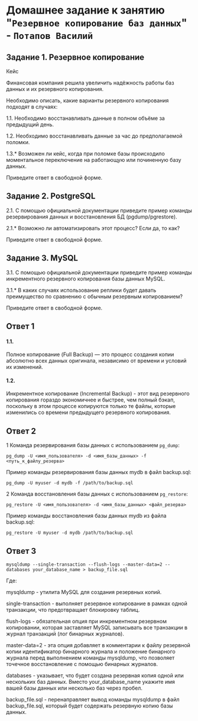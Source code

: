 # Домашнее задание к занятию "`Резервное копирование баз данных`" - `Потапов Василий`

## Задание 1. Резервное копирование

Кейс

Финансовая компания решила увеличить надёжность работы баз данных и их резервного копирования.

Необходимо описать, какие варианты резервного копирования подходят в случаях:

1.1. Необходимо восстанавливать данные в полном объёме за предыдущий день.

1.2. Необходимо восстанавливать данные за час до предполагаемой поломки.

1.3.* Возможен ли кейс, когда при поломке базы происходило моментальное переключение на работающую или починенную базу данных.

Приведите ответ в свободной форме.

## Задание 2. PostgreSQL

2.1. С помощью официальной документации приведите пример команды резервирования данных и восстановления БД (pgdump/pgrestore).

2.1.* Возможно ли автоматизировать этот процесс? Если да, то как?

Приведите ответ в свободной форме.

## Задание 3. MySQL

3.1. С помощью официальной документации приведите пример команды инкрементного резервного копирования базы данных MySQL.

3.1.* В каких случаях использование реплики будет давать преимущество по сравнению с обычным резервным копированием?

Приведите ответ в свободной форме.

## Ответ 1

#### 1.1.

Полное копирование (Full Backup) — это процесс создания копии абсолютно всех данных оригинала, независимо от времени и условий их изменений.

#### 1.2. 

Инкрементное копирование (Incremental Backup) - этот вид резервного копирования гораздо экономичнее и быстрее, чем полный бэкап, поскольку в этом процессе копируются только те файлы, которые изменились со времени предыдущего резервного копирования. 

## Ответ 2

1 Команда резервирования базы данных с использованием `pg_dump`:

`pg_dump -U <имя_пользователя> -d <имя_базы_данных> -f <путь_к_файлу_резерва>`

Пример команды резервирования базы данных mydb в файл backup.sql:

`pg_dump -U myuser -d mydb -f /path/to/backup.sql`

2 Команда восстановления базы данных с использованием `pg_restore`:

`pg_restore -U <имя_пользователя> -d <имя_базы_данных> <файл_резерва>`

Пример команды восстановления базы данных mydb из файла backup.sql:

`pg_restore -U myuser -d mydb /path/to/backup.sql`

## Ответ 3

`mysqldump --single-transaction --flush-logs --master-data=2 --databases your_database_name > backup_file.sql`

Где:

mysqldump - утилита MySQL для создания резервных копий.

single-transaction - выполняет резервное копирование в рамках одной транзакции, что предотвращает блокировку таблиц.

flush-logs - обязательная опция при инкрементном резервном копировании, которая заставляет MySQL записывать все транзакции в журнал транзакций (лог бинарных журналов).

master-data=2 - эта опция добавляет в комментарии к файлу резервной копии идентификатор бинарного журнала и положение бинарного журнала перед выполнением команды mysqldump, что позволяет точечное восстановление с помощью бинарных журналов.

databases - указывает, что будет создана резервная копия одной или нескольких баз данных. Вместо your_database_name укажите имя вашей базы данных или несколько баз через пробел.

backup_file.sql - перенаправляет вывод команды mysqldump в файл backup_file.sql, который будет содержать резервную копию базы данных.
